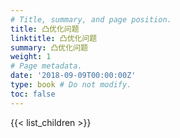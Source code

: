 ```yaml
---
# Title, summary, and page position.
title: 凸优化问题
linktitle: 凸优化问题
summary: 凸优化问题
weight: 1
# Page metadata.
date: '2018-09-09T00:00:00Z'
type: book # Do not modify.
toc: false
---
```


{{< list_children >}}